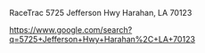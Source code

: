 RaceTrac
5725 Jefferson Hwy
Harahan, LA 70123

https://www.google.com/search?q=5725+Jefferson+Hwy+Harahan%2C+LA+70123
